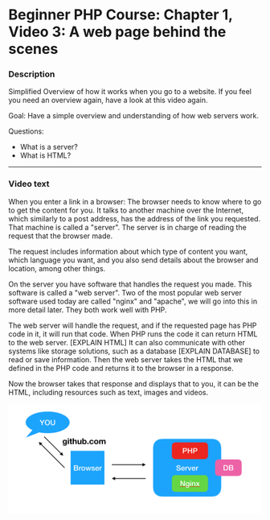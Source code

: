 # Beginner PHP Course: Chapter 1, Video 3: A web page behind the scenes

### Description
Simplified Overview of how it works when you go to a website.
If you feel you need an overview again, have a look at this video again.

Goal: Have a simple overview and understanding of how web servers work. 

Questions:
- What is a server?
- What is HTML? 

---- 

### Video text
When you enter a link in a browser: The browser needs to know where to go to get the content for you. It talks to another machine over the Internet, which similarly to a post address, has the address of the link you requested. That machine is called a "server". The server is in charge of reading the request that the browser made. 

The request includes information about which type of content you want, which language you want, and you also send details about the browser and location, among other things. 

On the server you have software that handles the request you made. This software is called a "web server". Two of the most popular web server software used today are called "nginx" and "apache", we will go into this in more detail later. They both work well with PHP.

The web server will handle the request, and if the requested page has PHP code in it, it will run that code. 
When PHP runs the code it can return HTML to the web server. [EXPLAIN HTML]
It can also communicate with other systems like storage solutions, such as a database [EXPLAIN DATABASE] to read or save information.
Then the web server takes the HTML that we defined in the PHP code and returns it to the browser in a response.

Now the browser takes that response and displays that to you, it can be the HTML, including resources such as text, images and videos.

![Web server process](webrequest.png)